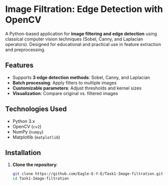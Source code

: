 # **Image Filtration: Edge Detection with OpenCV**  

A Python-based application for **image filtering and edge detection** using classical computer vision techniques (Sobel, Canny, and Laplacian operators). Designed for educational and practical use in feature extraction and preprocessing.  

## **Features**  
- Supports **3 edge detection methods**: Sobel, Canny, and Laplacian  
- **Batch processing**: Apply filters to multiple images  
- **Customizable parameters**: Adjust thresholds and kernel sizes  
- **Visualization**: Compare original vs. filtered images  

## **Technologies Used**  
- Python 3.x  
- OpenCV (`cv2`)  
- NumPy (`numpy`)  
- Matplotlib (`matplotlib`)  

## **Installation**  
1. **Clone the repository**:  
   ```bash
   git clone https://github.com/Eagle-E-Y-E/Task1-Image-filtration.git
   cd Task1-Image-filtration
